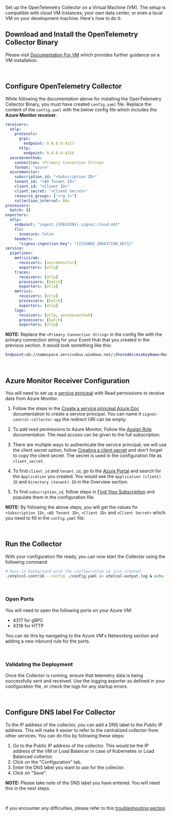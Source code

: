 Set up the OpenTelemetry Collector on a Virtual Machine (VM). The setup is compatible with cloud VM instances, your own data center, or even a local VM on your development machine. Here's how to do it:


## Download and Install the OpenTelemetry Collector Binary

Please visit [Documentation For VM](https://signoz.io/docs/tutorial/opentelemetry-binary-usage-in-virtual-machine/) which  provides further guidance on a VM installation. 

&nbsp;

## Configure OpenTelemetry Collector

While following the documentation above for installing the OpenTelemetry Collector Binary, you must have created `config.yaml` file. Replace the content of the `config.yaml` with the below config file which includes the **Azure Monitor receiver**.

```yaml
receivers:
  otlp:
    protocols:
      grpc:
        endpoint: 0.0.0.0:4317
      http:
        endpoint: 0.0.0.0:4318
  azureeventhub:
    connection: <Primary Connection String>
    format: "azure"
  azuremonitor:
    subscription_id: "<Subscription ID>"
    tenant_id: "<AD Tenant ID>"
    client_id: "<Client ID>"
    client_secret: "<Client Secret>"
    resource_groups: ["<rg-1>"]
    collection_interval: 60s
processors:
  batch: {}
exporters:
  otlp:
    endpoint: "ingest.{{REGION}}.signoz.cloud:443"
    tls:
      insecure: false
    headers:
      "signoz-ingestion-key": "{{SIGNOZ_INGESTION_KEY}}"
service:
  pipelines:
    metrics/am:
      receivers: [azuremonitor]
      exporters: [otlp]
    traces:
      receivers: [otlp]
      processors: [batch]
      exporters: [otlp]
    metrics:
      receivers: [otlp]
      processors: [batch]
      exporters: [otlp]
    logs:
      receivers: [otlp, azureeventhub]
      processors: [batch]
      exporters: [otlp]

```
**NOTE:** 
Replace the `<Primary Connection String>` in the config file with the primary connection string for your Event Hub that you created in the previous section. It would look something like this:

```bash
Endpoint=sb://namespace.servicebus.windows.net/;SharedAccessKeyName=RootManageSharedAccessKey;SharedAccessKey=superSecret1234=;EntityPath=hubName
```

&nbsp;

## Azure Monitor Receiver Configuration

You will need to set up a [service principal](https://learn.microsoft.com/en-us/entra/identity-platform/howto-create-service-principal-portal) with Read permissions to receive data from Azure Monitor.

1. Follow the steps in the [Create a service principal Azure Doc](https://learn.microsoft.com/en-us/entra/identity-platform/howto-create-service-principal-portal#register-an-application-with-microsoft-entra-id-and-create-a-service-principal) documentation to create a service principal. 
You can name it `signoz-central-collector-app` the redirect URI can be empty.

2. To add read permissions to Azure Monitor, Follow the [Assign Role](https://learn.microsoft.com/en-us/entra/identity-platform/howto-create-service-principal-portal#assign-a-role-to-the-application) documentation. The read access can be given to the full subscription.

3. There are multiple ways to authenticate the service principal, we will use the client secret option, follow [Creating a client secret](https://learn.microsoft.com/en-us/entra/identity-platform/howto-create-service-principal-portal#option-3-create-a-new-client-secret) and don't forget to copy the client secret. The secret is used in the configuration file as `client_secret`.

4. To find `client_id` and `tenant_id`, go to the [Azure Portal](https://portal.azure.com/) and search for the `Application` you created. You would see the `Application (client) ID` and `Directory (tenant) ID` in the Overview section.

5. To find `subscription_id`, follow steps in [Find Your Subscription](https://learn.microsoft.com/en-us/azure/azure-portal/get-subscription-tenant-id#find-your-azure-subscription) and populate them in the configuration file.

**NOTE:**
By following the above steps, you will get the values for `<Subscription ID>`, `<AD Tenant ID>`, `<Client ID>` and `<Client Secret>` which you need to fill in the `config.yaml` file.

&nbsp;

## Run the Collector
    
With your configuration file ready, you can now start the Collector using the following command:

```bash
# Runs in background with the configuration we just created
./otelcol-contrib --config ./config.yaml &> otelcol-output.log & echo "$!" > otel-pid 
```

&nbsp;

### Open Ports
    
You will need to open the following ports on your Azure VM:
- 4317 for gRPC
- 4318 for HTTP

You can do this by navigating to the Azure VM's Networking section and adding a new inbound rule for the ports.
    
&nbsp;

### Validating the Deployment
    
Once the Collector is running, ensure that telemetry data is being successfully sent and received. Use the logging exporter as defined in your configuration file, or check the logs for any startup errors.

&nbsp;

## Configure DNS label For Collector

To the IP address of the collector, you can add a DNS label to the Public IP address. This will make it easier to refer to the centralized collector from other services. You can do this by following these steps:

1. Go to the Public IP address of the collector. This would be the IP address of the VM or Load Balancer in case of Kubernetes or Load Balanced collector.
2. Click on the "Configuration" tab.
3. Enter the DNS label you want to use for the collector.
4. Click on "Save".
    
**NOTE:** Please take note of the DNS label you have entered. You will need this in the next steps.

&nbsp;

If you encounter any difficulties, please refer to this [troubleshooting section](https://signoz.io/docs/azure-monitoring/bootstrapping/collector-setup/#troubleshooting)